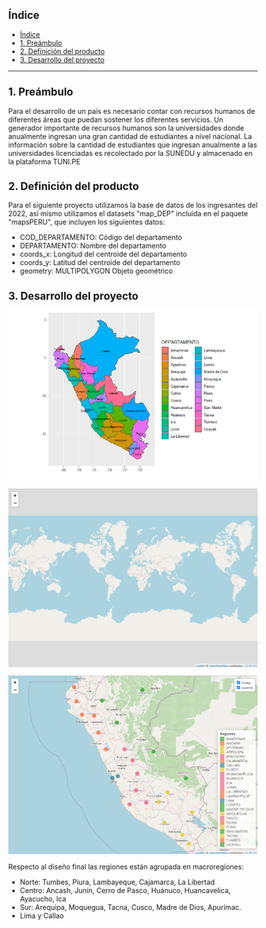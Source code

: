 
## Índice 

- [Índice](#índice)
- [1. Preámbulo](#1-preámbulo)
- [2. Definición del producto](#2-definición-del-producto)
- [3. Desarrollo del proyecto](#3-desarrollo-del-proyecto)

***

## 1. Preámbulo

Para el desarrollo de un país es necesario contar con recursos humanos de diferentes áreas que puedan sostener los diferentes servicios. Un generador importante de recursos humanos son la universidades donde anualmente ingresan una gran cantidad de estudiantes a nivel nacional. La información sobre la cantidad de estudiantes que ingresan anualmente a las universidades licenciadas es recolectado por la SUNEDU y almacenado en la plataforma TUNI.PE

## 2. Definición del producto 

Para el siguiente proyecto utilizamos la base de datos de los ingresantes del 2022, así mismo utilizamos el datasets "map_DEP" incluida en el paquete "mapsPERU", que incluyen los siguientes datos:
 
 - COD_DEPARTAMENTO: Código del departamento
 - DEPARTAMENTO: Nombre del departamento
 - coords_x: Longitud del centroide del departamento
 - coords_y: Latitud del centroide del departamento
 - geometry: MULTIPOLYGON Objeto geométrico

 ## 3. Desarrollo del proyecto

  ![Mapa de la regiones del Perú](/img/mapa-general.png) 

  ![Mapa interactiva base](/img/base_mapa.png)

  ![Resultado final](/img/mapa_final.png)  

  Respecto al diseño final las regiones están agrupada en macroregiones: 

  - Norte: Tumbes, Piura, Lambayeque, Cajamarca, La Libertad
  - Centro: Ancash, Junín, Cerro de Pasco, Huánuco, Huancavelica, Ayacucho, Ica 
  - Sur: Arequipa, Moquegua, Tacna, Cusco, Madre de Dios, Apurímac.
  - Lima y Callao 